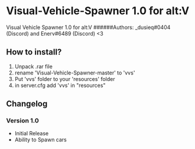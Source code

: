 # Visual-Vehicle-Spawner 1.0 for alt:V
Visual Vehicle Spawner 1.0 for alt:V 
######Authors: _dusieq#0404 (Discord) and Enerv#6489 (Discord) <3


## How to install?

1. Unpack .rar file
2. rename 'Visual-Vehicle-Spawner-master' to 'vvs'
3. Put 'vvs' folder to your 'resources' folder
4. in server.cfg add 'vvs' in "resources" 

## Changelog

### Version 1.0 

* Initial Release
* Ability to Spawn cars
